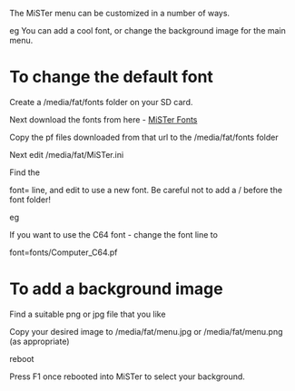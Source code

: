 The MiSTer menu can be customized in a number of ways.

eg You can add a cool font, or change the background image for the main menu.


# To change the default font

Create a /media/fat/fonts folder on your SD card.


Next download the fonts from here - [MiSTer Fonts](https://github.com/MiSTer-devel/Fonts_MiSTer)

Copy the pf files downloaded from that url to the /media/fat/fonts folder


Next edit /media/fat/MiSTer.ini


Find the 

font= line, and edit to use a new font.  Be careful not to add a / before the font folder!


eg

If you want to use the C64 font - change the font line to 

font=fonts/Computer_C64.pf



# To add a background image


Find a suitable png or jpg file that you like

Copy your desired image to /media/fat/menu.jpg or /media/fat/menu.png (as appropriate)

reboot


Press F1 once rebooted into MiSTer to select your background.


